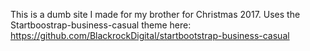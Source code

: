This is a dumb site I made for my brother for Christmas 2017. Uses the Startboostrap-business-casual theme here: https://github.com/BlackrockDigital/startbootstrap-business-casual
